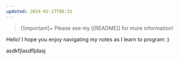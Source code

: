 ```yaml
---
updated: 2024-02-17T06:31
---
```


> [!important]+
> Please see my [[README]] for more information!

Hello! I hope you enjoy navigating my notes as I learn to program :)


asdkfjlasdfljdasj